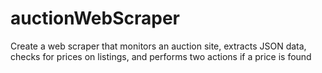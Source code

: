 # auctionWebScraper
Create a web scraper that monitors an auction site, extracts JSON data, checks for prices on listings, and performs two actions if a price is found
